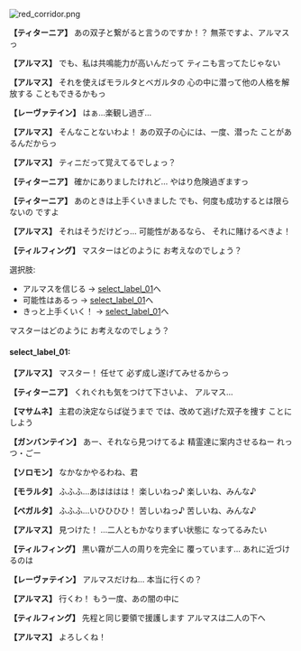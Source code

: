 
![red_corridor.png](../images/backgrounds/red_corridor.png)

**【ティターニア】**
あの双子と繋がると言うのですか！？
無茶ですよ、アルマスっ

**【アルマス】**
でも、私は共鳴能力が高いんだって
ティニも言ってたじゃない

**【アルマス】**
それを使えばモラルタとベガルタの
心の中に潜って他の人格を解放する
こともできるかもっ

**【レーヴァテイン】**
はぁ…楽観し過ぎ…

**【アルマス】**
そんなことないわよ！
あの双子の心には、一度、潜った
ことがあるんだからっ

**【アルマス】**
ティニだって覚えてるでしょっ？

**【ティターニア】**
確かにありましたけれど…
やはり危険過ぎますっ

**【ティターニア】**
あのときは上手くいきました
でも、何度も成功するとは限らないの
ですよ

**【アルマス】**
それはそうだけどっ…
可能性があるなら、
それに賭けるべきよ！

**【ティルフィング】**
マスターはどのように
お考えなのでしょう？

選択肢:
- アルマスを信じる → [select_label_01](#select_label_01)へ
- 可能性はあるっ → [select_label_01](#select_label_01)へ
- きっと上手くいく！ → [select_label_01](#select_label_01)へ

マスターはどのように
お考えなのでしょう？

#### select_label_01:

**【アルマス】**
マスター！
任せて
必ず成し遂げてみせるからっ

**【ティターニア】**
くれぐれも気をつけて下さいよ、
アルマス…

**【マサムネ】**
主君の決定ならば従うまで
では、改めて逃げた双子を捜す
ことにしよう

**【ガンバンテイン】**
あー、それなら見つけてるよ
精霊達に案内させるねー
れっつ・ごー

**【ソロモン】**
なかなかやるわね、君

**【モラルタ】**
ふふふ…あはははは！
楽しいねっ♪
楽しいね、みんな♪

**【ベガルタ】**
ふふふ…いひひひひ！
苦しいねっ♪
苦しいね、みんな♪

**【アルマス】**
見つけた！
…二人ともかなりまずい状態に
なってるみたい

**【ティルフィング】**
黒い霧が二人の周りを完全に
覆っています…
あれに近づけるのは

**【レーヴァテイン】**
アルマスだけね…
本当に行くの？

**【アルマス】**
行くわ！
もう一度、あの闇の中に

**【ティルフィング】**
先程と同じ要領で援護します
アルマスは二人の下へ

**【アルマス】**
よろしくね！